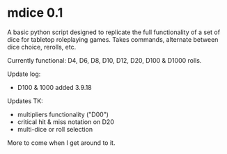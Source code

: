 # mdice 0.1
A basic python script designed to replicate the full functionality of a set of dice for tabletop roleplaying games.
Takes commands, alternate between dice choice, rerolls, etc.

Currently functional: D4, D6, D8, D10, D12, D20, D100 & D1000 rolls.

Update log:
* D100 & 1000 added 3.9.18

Updates TK: 
* multipliers functionality ("D00") 
* critical hit & miss notation on D20 
* multi-dice or roll selection

More to come when I get around to it.
